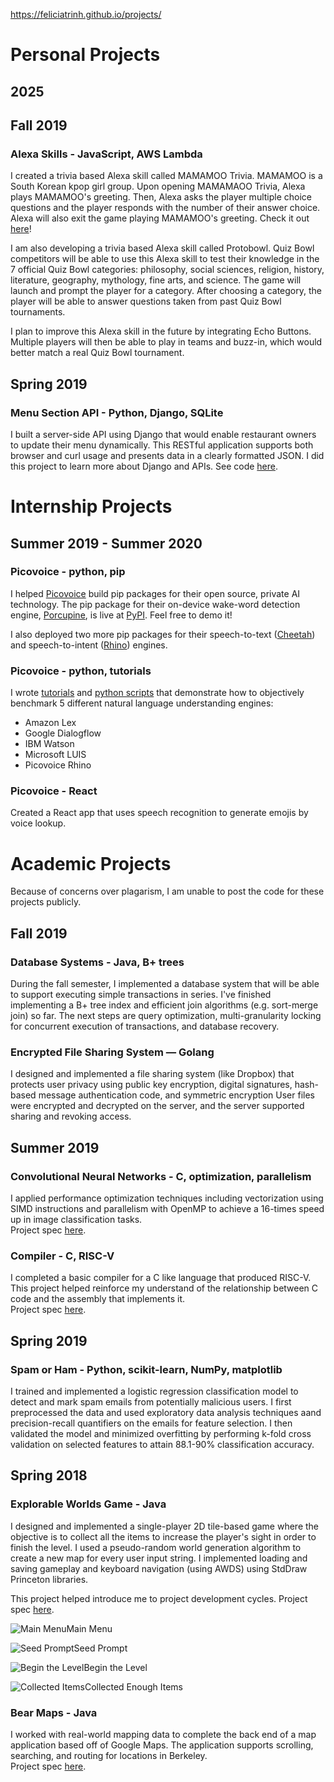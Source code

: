https://feliciatrinh.github.io/projects/

# Personal Projects

## 2025

## Fall 2019
### Alexa Skills - JavaScript, AWS Lambda
I created a trivia based Alexa skill called MAMAMOO Trivia. MAMAMOO is a South Korean kpop girl group. Upon opening MAMAMAOO Trivia, Alexa plays MAMAMOO's greeting. 
Then, Alexa asks the player multiple choice questions and the player responds with the number of their answer choice. Alexa will also exit the game playing MAMAMOO's greeting.
Check it out [here](https://tinyurl.com/mamamootrivia)!

I am also developing a trivia based Alexa skill called Protobowl. 
Quiz Bowl competitors will be able to use this Alexa skill to test their knowledge in the 7 official Quiz Bowl categories: philosophy, social sciences, religion, history, literature, geography, mythology, fine arts, and science. 
The game will launch and prompt the player for a category. 
After choosing a category, the player will be able to answer questions taken from past Quiz Bowl tournaments.

I plan to improve this Alexa skill in the future by integrating Echo Buttons. 
Multiple players will then be able to play in teams and buzz-in, which would better match a real Quiz Bowl tournament.

## Spring 2019
### Menu Section API - Python, Django, SQLite
I built a server-side API using Django that would enable restaurant owners to update their menu dynamically. This RESTful application supports both browser and curl usage and presents data in a clearly formatted JSON. 
I did this project to learn more about Django and APIs.
See code [here](https://github.com/feliciatrinh/api-menu-section).

# Internship Projects

## Summer 2019 - Summer 2020
### Picovoice - python, pip
I helped [Picovoice](https://picovoice.ai/) build pip packages for their open source, private AI technology. The pip package for their on-device wake-word detection engine, [Porcupine](https://github.com/picovoice/porcupine), is live at [PyPI](https://pypi.org/project/pvporcupine/). Feel free to demo it!

I also deployed two more pip packages for their speech-to-text ([Cheetah](https://github.com/picovoice/cheetah)) and speech-to-intent ([Rhino](https://github.com/picovoice/rhino)) engines.

### Picovoice - python, tutorials

I wrote [tutorials](https://picovoice.ai/tutorials/) and [python scripts](https://github.com/feliciatrinh/speech-to-intent-benchmark) that demonstrate how to objectively benchmark 5 different natural language understanding engines:
- Amazon Lex
- Google Dialogflow
- IBM Watson
- Microsoft LUIS
- Picovoice Rhino

### Picovoice - React

Created a React app that uses speech recognition to generate emojis by voice lookup.

# Academic Projects
Because of concerns over plagarism, I am unable to post the code for these projects publicly.

## Fall 2019
### Database Systems - Java, B+ trees
During the fall semester, I implemented a database system that will be able to support executing simple transactions in series. I've finished implementing a B+ tree index and efficient join algorithms (e.g. sort-merge join) so far. The next steps are query optimization, multi-granularity locking for concurrent execution of transactions, and database recovery.

### Encrypted File Sharing System — Golang

I designed and implemented a file sharing system (like Dropbox) that protects user privacy using public key encryption, digital signatures, hash-based message authentication code, and symmetric encryption
User files were encrypted and decrypted on the server, and the server supported sharing and revoking access.

## Summer 2019
### Convolutional Neural Networks - C, optimization, parallelism  
I applied performance optimization techniques including vectorization using SIMD instructions and parallelism with OpenMP to achieve a 16-times speed up in image classification tasks.  
Project spec [here](https://inst.eecs.berkeley.edu/~cs61c/su19//projects/proj4/).  

### Compiler - C, RISC-V
I completed a basic compiler for a C like language that produced RISC-V. This project helped reinforce my understand of the relationship between C code and the assembly that implements it.  
Project spec [here](https://inst.eecs.berkeley.edu/~cs61c/su19//projects/proj2/).

## Spring 2019  
### Spam or Ham - Python, scikit-learn, NumPy, matplotlib  
I trained and implemented a logistic regression classification model to detect and mark spam emails from potentially malicious users. I first preprocessed the data and used exploratory data analysis techniques aand precision-recall quantifiers on the emails for feature selection. I then validated the model and minimized overfitting by performing k-fold cross validation on selected features to attain 88.1-90% classification accuracy.  

## Spring 2018
### Explorable Worlds Game - Java
I designed and implemented a single-player 2D tile-based game where the objective is to collect all the items to increase the player's sight in order to finish the level. I used a pseudo-random world generation algorithm to create a new map for every user input string. I implemented loading and saving gameplay and keyboard navigation (using AWDS) using StdDraw Princeton libraries.

This project helped introduce me to project development cycles.
Project spec [here](https://sp18.datastructur.es/materials/proj/proj2/proj2).  

![Main Menu](assets/images/main-menu.png)Main Menu

![Seed Prompt](assets/images/seed-prompt.png)Seed Prompt

![Begin the Level](assets/images/begin-level.png)Begin the Level

![Collected Items](assets/images/four-items.png)Collected Enough Items

### Bear Maps - Java
I worked with real-world mapping data to complete the back end of a map application based off of Google Maps. The application supports scrolling, searching, and routing for locations in Berkeley.  
Project spec [here](https://sp18.datastructur.es/materials/proj/proj3/proj3).
